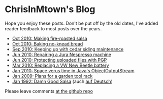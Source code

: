 # ChrisInMtown's Blog

Hope you enjoy these posts. Don't be put off by the old dates,
I've added reader feedback to most posts over the years.

<!-- Always link to *.html file which Github generates from *.md file -->
* [Oct 2010: Making fire-roasted salsa](20101007_salsa.html)
* [Oct 2010: Baking no-knead bread](20101003_bread.html)
* [Sep 2010: Keeping up with cedar siding maintenance](20100910_cedar.html)
* [Jun 2010: Repairing a Jura Nespresso machine](20100627_nespresso.html)
* [Jun 2010: Protecting uploaded files with PGP](20100607_pgp.html)
* [Mar 2010: Replacing a VW New Beetle battery](20100327_vwbatt.html)
* [Jan 2010: Space verus time in Java's ObjectOutputStream](20100110_spacetime.html)
* [Jan 2009: Plans for a garden tool rack](20090101_toolrack.html)
* [Jan 1992: Damn Good Salsa](19920102_salsa_eng.html) (auch [auf Deutsch](19920102_salsa_deu.html))

Please leave comments [at the github repo](https://github.com/chrisinmtown/chrisinmtown.github.io)
